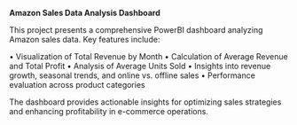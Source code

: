 **Amazon Sales Data Analysis Dashboard**

This project presents a comprehensive PowerBI dashboard analyzing Amazon sales data. Key features include:

• Visualization of Total Revenue by Month
• Calculation of Average Revenue and Total Profit
• Analysis of Average Units Sold
• Insights into revenue growth, seasonal trends, and online vs. offline sales
• Performance evaluation across product categories

The dashboard provides actionable insights for optimizing sales strategies and enhancing profitability in e-commerce operations.
